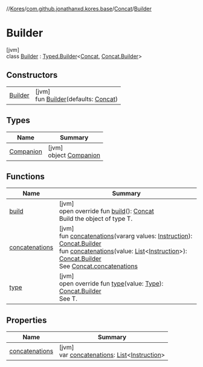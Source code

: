 //[Kores](../../../../index.md)/[com.github.jonathanxd.kores.base](../../index.md)/[Concat](../index.md)/[Builder](index.md)

# Builder

[jvm]\
class [Builder](index.md) : [Typed.Builder](../../-typed/-builder/index.md)<[Concat](../index.md), [Concat.Builder](index.md)>

## Constructors

| | |
|---|---|
| [Builder](-builder.md) | [jvm]<br>fun [Builder](-builder.md)(defaults: [Concat](../index.md)) |

## Types

| Name | Summary |
|---|---|
| [Companion](-companion/index.md) | [jvm]<br>object [Companion](-companion/index.md) |

## Functions

| Name | Summary |
|---|---|
| [build](build.md) | [jvm]<br>open override fun [build](build.md)(): [Concat](../index.md)<br>Build the object of type T. |
| [concatenations](concatenations.md) | [jvm]<br>fun [concatenations](concatenations.md)(vararg values: [Instruction](../../../com.github.jonathanxd.kores/-instruction/index.md)): [Concat.Builder](index.md)<br>fun [concatenations](concatenations.md)(value: [List](https://kotlinlang.org/api/latest/jvm/stdlib/kotlin.collections/-list/index.html)<[Instruction](../../../com.github.jonathanxd.kores/-instruction/index.md)>): [Concat.Builder](index.md)<br>See [Concat.concatenations](../concatenations.md) |
| [type](type.md) | [jvm]<br>open override fun [type](type.md)(value: [Type](https://docs.oracle.com/javase/8/docs/api/java/lang/reflect/Type.html)): [Concat.Builder](index.md)<br>See T. |

## Properties

| Name | Summary |
|---|---|
| [concatenations](concatenations.md) | [jvm]<br>var [concatenations](concatenations.md): [List](https://kotlinlang.org/api/latest/jvm/stdlib/kotlin.collections/-list/index.html)<[Instruction](../../../com.github.jonathanxd.kores/-instruction/index.md)> |
